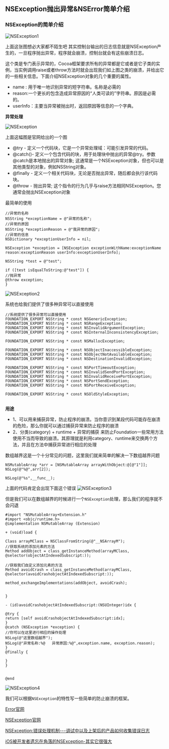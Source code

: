 ## NSException抛出异常&NSError简单介绍


### NSException的简单介绍

![NSException1](https://github.com/SunshineBrother/JHBlog/blob/master/iOS知识点/Crash收集/NSException1.png)

上面这张图想必大家都不陌生吧
其实控制台输出的日志信息就是NSException产生的，一旦程序抛出异常，程序就会崩溃，控制台就会有这些崩溃日志。

 这个类是专门表示异常的，Cocoa框架要求所有的异常都是它或者是它子类的实例，当实例调用raise或者throw方法时就会出现我们如上图之类的崩溃，并给出它的一些相关信息。下面介绍NSException对象的几个重要的属性。

- name :  用于唯一地识别异常的短字符串。名称是必需的
- reason:一个更长的包含造成异常原因的“人类可读的”字符串。原因是必需的。
- userInfo：主要当异常被抛出时，返回原因等信息的一个字典。

**异常处理**

![NSException](https://github.com/SunshineBrother/JHBlog/blob/master/iOS知识点/Crash收集/NSException.png)

上面这幅图是官网给出的一个图

- @try - 定义一个代码块，它是一个异常处理域：可能引发异常的代码。
- @catch()- 定义一个包含代码的块，用于处理块中抛出的异常@try。参数@catch是本地抛出的异常对象; 这通常是一个NSException对象，但也可以是其他类型的对象，例如NSString对象。
- @finally - 定义一个相关代码块，无论是否抛出异常，随后都会执行该代码块。
- @throw - 抛出异常; 这个指令的行为几乎与raise方法相同NSException。您通常会抛出NSException对象


最简单的使用
```
//异常的名称
NSString *exceptionName = @"异常的名称";
//异常的原因
NSString *exceptionReason = @"我异常的原因";
//异常的信息
NSDictionary *exceptionUserInfo = nil;

NSException *exception = [NSException exceptionWithName:exceptionName reason:exceptionReason userInfo:exceptionUserInfo];

NSString *test = @"test";

if ([test isEqualToString:@"test"]) {
//抛异常
@throw exception;
}
```
![NSException2](https://github.com/SunshineBrother/JHBlog/blob/master/iOS知识点/Crash收集/NSException2.png)


系统也给我们提供了很多种异常可以直接使用
```
//系统提供了很多异常可以直接使用
FOUNDATION_EXPORT NSString * const NSGenericException;
FOUNDATION_EXPORT NSString * const NSRangeException;
FOUNDATION_EXPORT NSString * const NSInvalidArgumentException;
FOUNDATION_EXPORT NSString * const NSInternalInconsistencyException;

FOUNDATION_EXPORT NSString * const NSMallocException;

FOUNDATION_EXPORT NSString * const NSObjectInaccessibleException;
FOUNDATION_EXPORT NSString * const NSObjectNotAvailableException;
FOUNDATION_EXPORT NSString * const NSDestinationInvalidException;

FOUNDATION_EXPORT NSString * const NSPortTimeoutException;
FOUNDATION_EXPORT NSString * const NSInvalidSendPortException;
FOUNDATION_EXPORT NSString * const NSInvalidReceivePortException;
FOUNDATION_EXPORT NSString * const NSPortSendException;
FOUNDATION_EXPORT NSString * const NSPortReceiveException;

FOUNDATION_EXPORT NSString * const NSOldStyleException;


```

**用途**

- 1、可以用来捕获异常，防止程序的崩溃。当你意识到某段代码可能存在崩溃的危险，那么你就可以通过捕获异常来防止程序的崩溃
- 2、分类(category) + runtime + 异常的捕获 来防止Foundation一些常用方法使用不当而导致的崩溃。其原理就是利用category、runtime来交换两个方法，并且在方法中捕获异常进行相应的处理


数组越界这是一个十分常见的问题，这里我们就来简单的解决一下数组越界问题
```
NSMutableArray *arr = [NSMutableArray arrayWithObject:@[@"1"]];
NSLog(@"%@",arr[2]);

NSLog(@"%s",__func__);
```
上面的代码肯定会出现下面这个错误
![NSException3](https://github.com/SunshineBrother/JHBlog/blob/master/iOS知识点/Crash收集/NSException3.png)

但是我们可以在数组越界的时候进行一个`NSException`处理，那么我们的程序就不会闪退


```
#import "NSMutableArray+Extension.h"
#import <objc/runtime.h>
@implementation NSMutableArray (Extension)

+ (void)load {

Class arrayMClass = NSClassFromString(@"__NSArrayM");
//获取系统的添加元素的方法
Method addObject = class_getInstanceMethod(arrayMClass, @selector(objectAtIndexedSubscript:));

//获取我们自定义添加元素的方法
Method avoidCrash = class_getInstanceMethod(arrayMClass, @selector(avoidCrashobjectAtIndexedSubscript:));

method_exchangeImplementations(addObject, avoidCrash);


}

- (id)avoidCrashobjectAtIndexedSubscript:(NSUInteger)idx {

@try {
return [self avoidCrashobjectAtIndexedSubscript:idx];
}
@catch (NSException *exception) {
//你可以在这里进行相应的操作处理
NSLog(@"这里数组越界");
NSLog(@"异常名称:%@   异常原因:%@",exception.name, exception.reason);
}
@finally {

}
}
 

@end
```

![NSException4](https://github.com/SunshineBrother/JHBlog/blob/master/iOS知识点/Crash收集/NSException4.png)

我们可以根据`NSException`的特性写一些简单的防止崩溃的框架。







[Error官网](https://developer.apple.com/library/archive/documentation/Cocoa/Conceptual/ErrorHandlingCocoa/ErrorHandling/ErrorHandling.html#//apple_ref/doc/uid/TP40001806)

[NSException官网](https://developer.apple.com/library/archive/documentation/Cocoa/Conceptual/Exceptions/Tasks/RaisingExceptions.html#//apple_ref/doc/uid/20000058-BBCCFIBF)

[NSException:错误处理机制---调试中以及上架后的产品如何收集错误日志](https://blog.csdn.net/lcl130/article/details/41891273)

[iOS被开发者遗忘在角落的NSException-其实它很强大](https://www.jianshu.com/p/05aad21e319e)
